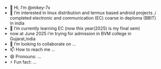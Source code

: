 - 👋 Hi, I’m @mikey-7x
- 👀 I’m interested in linux distribution and termux based android projects ,i completed electronic and communication (EC) coarse in deploma (BBIT) in india
- 🌱 I’m currently learning EC (now this year(2025) is my final sem)
- now at June 2025 i'm trying for admission in BVM college in Gujarat,india
- 💞️ I’m looking to collaborate on ...
- 📫 How to reach me ...
- 😄 Pronouns: ...
- ⚡ Fun fact: ...

<!---
mikey-7x/mikey-7x is a ✨ special ✨ repository because its `README.md` (this file) appears on your GitHub profile.
You can click the Preview link to take a look at your changes.
--->

